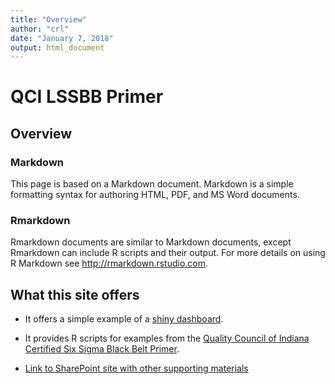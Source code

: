 ```yaml
---
title: "Overview"
author: "crl"
date: "January 7, 2018"
output: html_document
---
```



# QCI LSSBB Primer

## Overview

### Markdown
This page is based on a Markdown document. Markdown is a simple formatting syntax 
for authoring HTML, PDF, and MS Word documents. 

### Rmarkdown

Rmarkdown documents are similar to Markdown documents, except Rmarkdown can include 
R scripts and their output. For more details on using R Markdown see <http://rmarkdown.rstudio.com>.


## What this site offers

- It offers a simple example of a [shiny dashboard](http://rstudio.github.io/shinydashboard/).

- It provides R scripts for examples from the [Quality Council of Indiana Certified 
Six Sigma Black Belt Primer](http://www.qualitycouncil.com/CSSBB.html).

- [Link to SharePoint site with other supporting materials](http://sharepoint2/ops/SupplyChainEngineering/analyticsmethods/trainingmaterials/ASQ%20QCI%20CSSBB%20Primer/Forms/AllItems.aspx)
